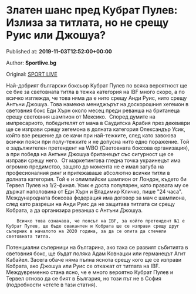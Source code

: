 
# Златен шанс пред Кубрат Пулев: Излиза за титлата, но не срещу Руис или Джошуа?

Published at: **2019-11-03T12:52:00+00:00**

Author: **Sportlive.bg**

Original: [SPORT LIVE](https://www.sportlive.bg/sport/boxing/zlaten-shans-pred-kubrat-pulev-izliza-za-titlata-no-ne-sreshtu-ruis-ili-dzhoshua-1391288.html)

Най-добрият български боксьор Кубрат Пулев по всяка вероятност ще се бие за световната титла в тежка категория на IBF много скоро, а по всичко изглежда, че това няма да е нито срещу Анди Руис, нито срещу Антъни Джошуа. Това намекна мениджърът на доскорошния хегемон в световния бокс Еди Хърн около месец преди реванша на британеца срещу световния шампион от Мексико. 
Според думите на импресариото, победителят от мача в Саудитска Арабия през декември ще се изправи срещу хегемона в долната категория Олександър Усик, който взе решение да се качи при най-тежките, след като завоюва всички пояси при полу-тежките и не допусна нито едно поражение. Той е задължителен претендент на WBO (Световната боксова организация), а при победа на Антъни Джошуа британецът със сигурност ще се изправи срещу него. 
От маркетингова гледна точка украинецът има огромно предимство, защото до момента не е имал загуба на професионалния ринг и притежаваше абсолютно всички титли в долната категория. Той е и олимпийски шампион от Лондон, където би Тервел Пулев на 1/2-финал. Усик е доста популярен, като правата му се държат наполовина от Еди Хърн и Владимир Кличко, пише "24 часа".  Международната боксова федерация има договор за мач с шампиона, след като разреши на Анди Руис да не защитава титлата си срещу Кобрата, а да организира реванша с Антъни Джошуа.

        Всичко това означава, че поясът на IBF, за който претендент №1 е Кубрат Пулев, ще бъде овакантен и Кобрата ще се изправи срещу друг съперник в началото на 2020 година, за да се опита да спечели световната титла. 
      
Потенциални съперници на българина, ако така се развият събитията в световния бокс, ще бъдат поляка Адам Ковнацки или германецът Агит Кабайел. Засега обаче няма пълна яснота срещу кого ще се изправи Кобрата, ако Джошуа или Руис се откажат от титлата на IBF. 
Междувременно стана ясно, че е много вероятно Кубрат Пулев и Тервел отново да се бият в България, но този път не в София (подробности четете в тази статия). 
